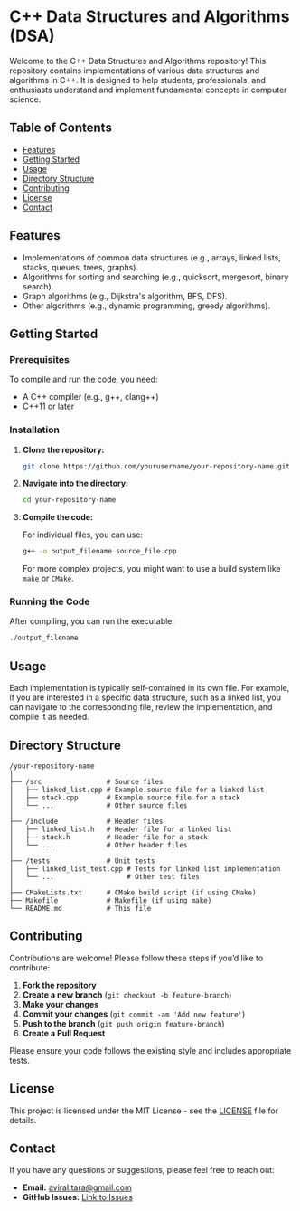 
# C++ Data Structures and Algorithms (DSA)

Welcome to the C++ Data Structures and Algorithms repository! This repository contains implementations of various data structures and algorithms in C++. It is designed to help students, professionals, and enthusiasts understand and implement fundamental concepts in computer science.

## Table of Contents

- [Features](#features)
- [Getting Started](#getting-started)
- [Usage](#usage)
- [Directory Structure](#directory-structure)
- [Contributing](#contributing)
- [License](#license)
- [Contact](#contact)

## Features

- Implementations of common data structures (e.g., arrays, linked lists, stacks, queues, trees, graphs).
- Algorithms for sorting and searching (e.g., quicksort, mergesort, binary search).
- Graph algorithms (e.g., Dijkstra's algorithm, BFS, DFS).
- Other algorithms (e.g., dynamic programming, greedy algorithms).

## Getting Started

### Prerequisites

To compile and run the code, you need:
- A C++ compiler (e.g., g++, clang++)
- C++11 or later

### Installation

1. **Clone the repository:**

    ```bash
    git clone https://github.com/yourusername/your-repository-name.git
    ```

2. **Navigate into the directory:**

    ```bash
    cd your-repository-name
    ```

3. **Compile the code:**

    For individual files, you can use:

    ```bash
    g++ -o output_filename source_file.cpp
    ```

    For more complex projects, you might want to use a build system like `make` or `CMake`.

### Running the Code

After compiling, you can run the executable:

```bash
./output_filename
```

## Usage

Each implementation is typically self-contained in its own file. For example, if you are interested in a specific data structure, such as a linked list, you can navigate to the corresponding file, review the implementation, and compile it as needed.

## Directory Structure

```
/your-repository-name
│
├── /src                # Source files
│   ├── linked_list.cpp # Example source file for a linked list
│   ├── stack.cpp       # Example source file for a stack
│   └── ...             # Other source files
│
├── /include            # Header files
│   ├── linked_list.h   # Header file for a linked list
│   ├── stack.h         # Header file for a stack
│   └── ...             # Other header files
│
├── /tests              # Unit tests
│   ├── linked_list_test.cpp # Tests for linked list implementation
│   └── ...                  # Other test files
│
├── CMakeLists.txt      # CMake build script (if using CMake)
├── Makefile            # Makefile (if using make)
└── README.md           # This file
```

## Contributing

Contributions are welcome! Please follow these steps if you’d like to contribute:

1. **Fork the repository**
2. **Create a new branch** (`git checkout -b feature-branch`)
3. **Make your changes**
4. **Commit your changes** (`git commit -am 'Add new feature'`)
5. **Push to the branch** (`git push origin feature-branch`)
6. **Create a Pull Request**

Please ensure your code follows the existing style and includes appropriate tests.

## License

This project is licensed under the MIT License - see the [LICENSE](LICENSE) file for details.

## Contact

If you have any questions or suggestions, please feel free to reach out:

- **Email:** aviral.tara@gmail.com
- **GitHub Issues:** [Link to Issues](https://github.com/yourusername/your-repository-name/issues)


